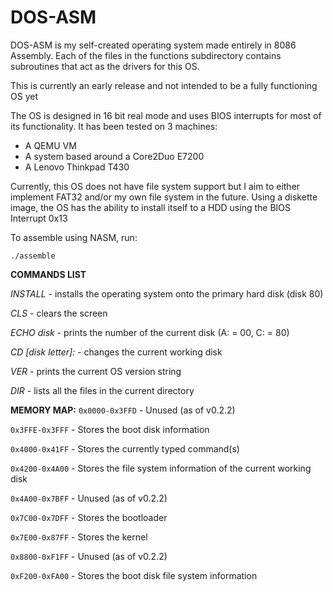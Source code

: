 # DOS-ASM

DOS-ASM is my self-created operating system made entirely in 8086 Assembly. Each of the files in the functions subdirectory contains subroutines that act as the drivers for this OS.

This is currently an early release and not intended to be a fully functioning OS yet

The OS is designed in 16 bit real mode and uses BIOS interrupts for most of its functionality. It has been tested on 3 machines:

* A QEMU VM
* A system based around a Core2Duo E7200
* A Lenovo Thinkpad T430

Currently, this OS does not have file system support but I aim to either implement FAT32 and/or my own file system in the future. Using a diskette image, the OS has the ability to install itself to a HDD using the BIOS Interrupt 0x13

To assemble using NASM, run:

  `./assemble`

**COMMANDS LIST**

*INSTALL* - installs the operating system onto the primary hard disk (disk 80)

*CLS* - clears the screen

*ECHO disk* - prints the number of the current disk (A: = 00, C: = 80)

*CD [disk letter]:* - changes the current working disk

*VER* - prints the current OS version string

*DIR* - lists all the files in the current directory


**MEMORY MAP:**
`0x0000-0x3FFD` - Unused (as of v0.2.2)

`0x3FFE-0x3FFF` - Stores the boot disk information

`0x4000-0x41FF` - Stores the currently typed command(s)

`0x4200-0x4A00` - Stores the file system information of the current working disk

`0x4A00-0x7BFF` - Unused (as of v0.2.2)

`0x7C00-0x7DFF` - Stores the bootloader

`0x7E00-0x87FF` - Stores the kernel

`0x8800-0xF1FF` - Unused (as of v0.2.2)

`0xF200-0xFA00` - Stores the boot disk file system information